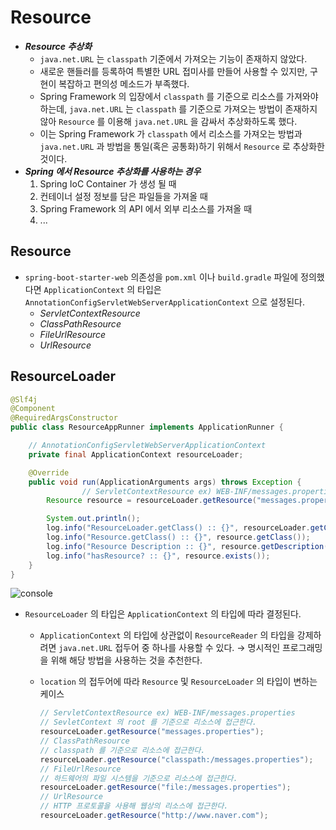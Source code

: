 # Resource

- ***Resource 추상화***
    - `java.net.URL` 는 `classpath` 기준에서 가져오는 기능이 존재하지 않았다.
    - 새로운 핸들러를 등록하여 특별한 URL 접미사를 만들어 사용할 수 있지만, 구현이 복잡하고 편의성 메소드가 부족했다.
    - Spring Framework 의 입장에서 `classpath` 를 기준으로 리소스를 가져와야 하는데, `java.net.URL` 는 `classpath` 를 기준으로 가져오는 방법이 존재하지 않아 `Resource` 를 이용해 `java.net.URL` 을 감싸서 추상화하도록 했다.
    - 이는 Spring Framework 가 `classpath` 에서 리소스를 가져오는 방법과 `java.net.URL` 과 방법을 통일(혹은 공통화)하기 위해서 `Resource` 로 추상화한 것이다.
- ***Spring 에서 Resource 추상화를 사용하는 경우***
    1. Spring IoC Container 가 생성 될 때
    2. 컨테이너 설정 정보를 담은 파일들을 가져올 때
    3. Spring Framework 의 API 에서 외부 리소스를 가져올 때
    4. ...

## Resource

- `spring-boot-starter-web` 의존성을 `pom.xml` 이나 `build.gradle` 파일에 정의했다면 `ApplicationContext` 의 타입은 `AnnotationConfigServletWebServerApplicationContext` 으로 설정된다.
    - *ServletContextResource*
    - *ClassPathResource*
    - *FileUrlResource*
    - *UrlResource*

## ResourceLoader

```java
@Slf4j
@Component
@RequiredArgsConstructor
public class ResourceAppRunner implements ApplicationRunner {

    // AnnotationConfigServletWebServerApplicationContext
    private final ApplicationContext resourceLoader;

    @Override
    public void run(ApplicationArguments args) throws Exception {
				// ServletContextResource ex) WEB-INF/messages.properties
        Resource resource = resourceLoader.getResource("messages.properties");

        System.out.println();
        log.info("ResourceLoader.getClass() :: {}", resourceLoader.getClass());
        log.info("Resource.getClass() :: {}", resource.getClass());
        log.info("Resource Description :: {}", resource.getDescription());
        log.info("hasResource? :: {}", resource.exists());
    }
}
```

![console](https://s3.us-west-2.amazonaws.com/secure.notion-static.com/a6313f52-bc04-4dbe-bdb3-ae4c037ae309/Untitled.png?X-Amz-Algorithm=AWS4-HMAC-SHA256&X-Amz-Content-Sha256=UNSIGNED-PAYLOAD&X-Amz-Credential=AKIAT73L2G45EIPT3X45%2F20220110%2Fus-west-2%2Fs3%2Faws4_request&X-Amz-Date=20220110T165410Z&X-Amz-Expires=86400&X-Amz-Signature=506e9049742f31eae71ca3108036bfa7ab84e49ee682f28d4859c34d60bd5156&X-Amz-SignedHeaders=host&response-content-disposition=filename%20%3D%22Untitled.png%22&x-id=GetObject)

- `ResourceLoader` 의 타입은 `ApplicationContext` 의 타입에 따라 결정된다.
    - `ApplicationContext` 의 타입에 상관없이 `ResourceReader` 의 타입을 강제하려면 `java.net.URL` 접두어 중 하나를 사용할 수 있다. → 명시적인 프로그래밍을 위해 해당 방법을 사용하는 것을 추천한다.
    - `location` 의 접두어에 따라 `Resource` 및 `ResourceLoader`  의 타입이 변하는 케이스
        
        ```java
        // ServletContextResource ex) WEB-INF/messages.properties
        // SevletContext 의 root 를 기준으로 리소스에 접근한다.
        resourceLoader.getResource("messages.properties");
        // ClassPathResource
        // classpath 를 기준으로 리소스에 접근한다.
        resourceLoader.getResource("classpath:/messages.properties");
        // FileUrlResource
        // 하드웨어의 파일 시스템을 기준으로 리소스에 접근한다.
        resourceLoader.getResource("file:/messages.properties");
        // UrlResource
        // HTTP 프로토콜을 사용해 웹상의 리소스에 접근한다.
        resourceLoader.getResource("http://www.naver.com");
        ```